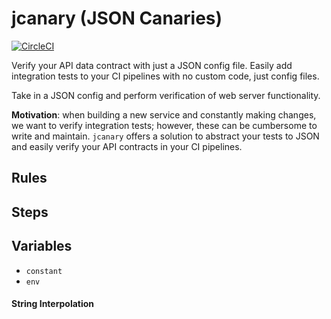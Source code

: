 # jcanary (JSON Canaries)

[![CircleCI](https://dl.circleci.com/status-badge/img/gh/dwallach1/jcanary/tree/main.svg?style=svg)](https://dl.circleci.com/status-badge/redirect/gh/dwallach1/jcanary/tree/main)

Verify your API data contract with just a JSON config file. Easily add integration tests
to your CI pipelines with no custom code, just config files.

Take in a JSON config and perform verification of web server functionality.

**Motivation**: when building a new service and constantly making changes, we want to verify integration tests; however, these can be cumbersome to write and maintain. `jcanary` offers a solution to abstract your tests to JSON and easily verify your API contracts in your CI pipelines.

## Rules

## Steps


## Variables

* `constant`
* `env`

#### String Interpolation
